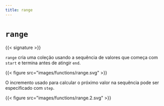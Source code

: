 ```yaml
---
title: range
---
```


# `range`

{{< signature >}}

`range` cria uma coleção usando a sequência de valores que começa com `start` e termina antes de atingir `end`.

{{< figure src="images/functions/range.svg" >}}

O incremento usado para calcular o próximo valor na sequência pode ser especificado com `step`.

{{< figure src="images/functions/range.2.svg" >}}
